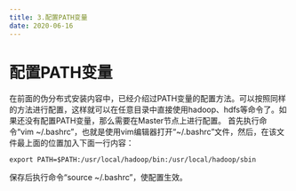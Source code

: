 ```yaml
---
title: 3.配置PATH变量
date: 2020-06-16
---
```


# 配置PATH变量

在前面的伪分布式安装内容中，已经介绍过PATH变量的配置方法。可以按照同样的方法进行配置，这样就可以在任意目录中直接使用hadoop、hdfs等命令了。如果还没有配置PATH变量，那么需要在Master节点上进行配置。 首先执行命令“vim ~/.bashrc”，也就是使用vim编辑器打开“~/.bashrc”文件，然后，在该文件最上面的位置加入下面一行内容：

```
export PATH=$PATH:/usr/local/hadoop/bin:/usr/local/hadoop/sbin
```

保存后执行命令“source ~/.bashrc”，使配置生效。
